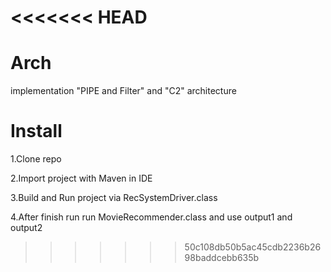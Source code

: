 <<<<<<< HEAD
=======
# Arch
implementation "PIPE and Filter" and "C2" architecture


# Install 
1.Clone repo 

2.Import project with Maven in IDE 

3.Build and Run project via RecSystemDriver.class

4.After finish run run MovieRecommender.class and use output1 and output2





>>>>>>> 50c108db50b5ac45cdb2236b2698baddcebb635b
